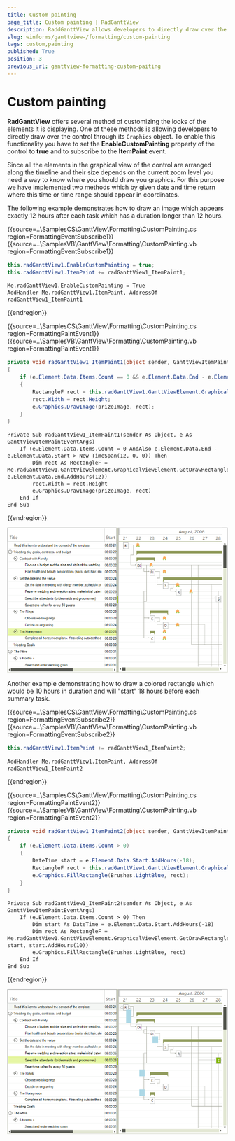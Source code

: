 ```yaml
---
title: Custom painting
page_title: Custom painting | RadGanttView
description: RaddGanttView allows developers to directly draw over the control through its Graphics object.
slug: winforms/ganttview-/formatting/custom-painting
tags: custom,painting
published: True
position: 3
previous_url: ganttview-formatting-custom-paiting
---
```


# Custom painting

__RadGanttView__ offers several method of customizing the looks of the elements it is displaying. One of these methods is allowing developers to directly draw over the control through its `Graphics` object. To enable this functionality you have to set the  __EnableCustomPainting__ property of the control to __true__ and to subscribe to the __ItemPaint__ event.
        
Since all the elements in the graphical view of the control are arranged along the timeline and their size depends on the current zoom level you need a way to know where you should draw you graphics. For this purpose we have implemented two methods which by given date and time return where this time or time range should appear in coordinates.

The following example demonstrates how to draw an image which appears exactly 12 hours after each task which has a duration longer than 12 hours.
         
{{source=..\SamplesCS\GanttView\Formatting\CustomPainting.cs region=FormattingEventSubscribe1}} 
{{source=..\SamplesVB\GanttView\Formatting\CustomPainting.vb region=FormattingEventSubscribe1}} 

````C#
this.radGanttView1.EnableCustomPainting = true;
this.radGanttView1.ItemPaint += radGanttView1_ItemPaint1;

````
````VB.NET
Me.radGanttView1.EnableCustomPainting = True
AddHandler Me.radGanttView1.ItemPaint, AddressOf radGanttView1_ItemPaint1

````
{{endregion}} 

{{source=..\SamplesCS\GanttView\Formatting\CustomPainting.cs region=FormattingPaintEvent1}} 
{{source=..\SamplesVB\GanttView\Formatting\CustomPainting.vb region=FormattingPaintEvent1}} 

````C#
private void radGanttView1_ItemPaint1(object sender, GanttViewItemPaintEventArgs e)
{
    if (e.Element.Data.Items.Count == 0 && e.Element.Data.End - e.Element.Data.Start > new TimeSpan(12, 0, 0))
    {
        RectangleF rect = this.radGanttView1.GanttViewElement.GraphicalViewElement.GetDrawRectangle(e.Element.Data, e.Element.Data.End.AddHours(12));
        rect.Width = rect.Height;
        e.Graphics.DrawImage(prizeImage, rect);
    }
}

````
````VB.NET
Private Sub radGanttView1_ItemPaint1(sender As Object, e As GanttViewItemPaintEventArgs)
    If (e.Element.Data.Items.Count = 0 AndAlso e.Element.Data.End - e.Element.Data.Start > New TimeSpan(12, 0, 0)) Then
        Dim rect As RectangleF = Me.radGanttView1.GanttViewElement.GraphicalViewElement.GetDrawRectangle(e.Element.Data, e.Element.Data.End.AddHours(12))
        rect.Width = rect.Height
        e.Graphics.DrawImage(prizeImage, rect)
    End If
End Sub

````

{{endregion}} 

![ganttview-formatting-custom-paiting 001](images/ganttview-formatting-custom-paiting001.png)

Another example demonstrating how to draw a colored rectangle which would be 10 hours in duration and will "start" 18 hours before each summary task.

{{source=..\SamplesCS\GanttView\Formatting\CustomPainting.cs region=FormattingEventSubscribe2}} 
{{source=..\SamplesVB\GanttView\Formatting\CustomPainting.vb region=FormattingEventSubscribe2}} 
````C#
this.radGanttView1.ItemPaint += radGanttView1_ItemPaint2;

````
````VB.NET
AddHandler Me.radGanttView1.ItemPaint, AddressOf radGanttView1_ItemPaint2

````

{{endregion}} 

{{source=..\SamplesCS\GanttView\Formatting\CustomPainting.cs region=FormattingPaintEvent2}} 
{{source=..\SamplesVB\GanttView\Formatting\CustomPainting.vb region=FormattingPaintEvent2}} 
````C#
private void radGanttView1_ItemPaint2(object sender, GanttViewItemPaintEventArgs e)
{
    if (e.Element.Data.Items.Count > 0)
    {
        DateTime start = e.Element.Data.Start.AddHours(-18);
        RectangleF rect = this.radGanttView1.GanttViewElement.GraphicalViewElement.GetDrawRectangle(e.Element.Data, start, start.AddHours(10));
        e.Graphics.FillRectangle(Brushes.LightBlue, rect);
    }
}

````
````VB.NET
Private Sub radGanttView1_ItemPaint2(sender As Object, e As GanttViewItemPaintEventArgs)
    If (e.Element.Data.Items.Count > 0) Then
        Dim start As DateTime = e.Element.Data.Start.AddHours(-18)
        Dim rect As RectangleF = Me.radGanttView1.GanttViewElement.GraphicalViewElement.GetDrawRectangle(e.Element.Data, start, start.AddHours(10))
        e.Graphics.FillRectangle(Brushes.LightBlue, rect)
    End If
End Sub

````

{{endregion}} 


![ganttview-formatting-custom-paiting 002](images/ganttview-formatting-custom-paiting002.png)


